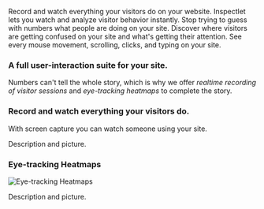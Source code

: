 Record and watch everything your visitors do on your website. Inspectlet lets you watch and analyze visitor behavior instantly. Stop trying to guess with numbers what people are doing on your site. Discover where visitors are getting confused on your site and what's getting their attention. See every mouse movement, scrolling, clicks, and typing on your site.

### A full user-interaction suite for your site.

Numbers can't tell the whole story, which is why we offer *realtime recording of visitor sessions* and *eye-tracking heatmaps* to complete the story.


### Record and watch everything your visitors do.

With screen capture you can watch someone using your site.

Description and picture.

### Eye-tracking Heatmaps

![Eye-tracking Heatmaps](/images/apps/inspectlet/heatmaps-eyetracking.png "Eye-tracking heatmaps - Inspectlet")

Description and picture.